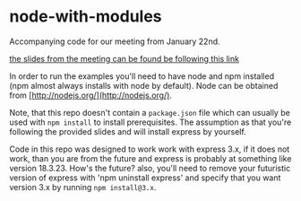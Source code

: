 node-with-modules
=================

Accompanying code for our meeting from January 22nd.

[the slides from the meeting can be found be following this link](https://docs.google.com/presentation/d/1aUshGv8yxDaGMGfoSPhHQUtpVBJzOCzs5kEDq_Mh5pM/edit?usp=sharing)

In order to run the examples you'll need to have node and npm installed (npm almost always 
installs with node by default). Node can be obtained from [http://nodejs.org/](http://nodejs.org/).

Note, that this repo doesn't contain a `package.json` file which can usually be used with `npm install`
to install prerequisites. The assumption as that you're following the provided slides and will install 
express by yourself.

Code in this repo was designed to work work with express 3.x, if it does not work, than you are from the
future and express is probably at something like version 18.3.23. How's the future? also, you'll need
to remove your futuristic version of express with 'npm uninstall express' and specify that you want version
3.x by running `npm install@3.x`.
